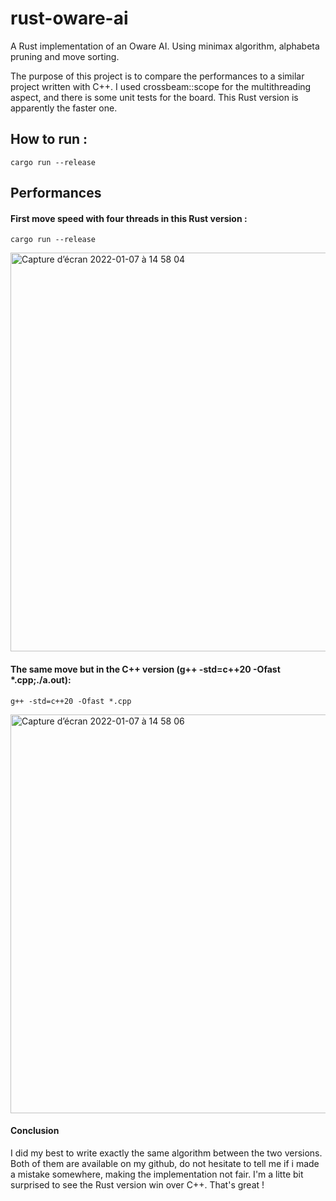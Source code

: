 # rust-oware-ai
A Rust implementation of an Oware AI. Using minimax algorithm, alphabeta pruning and move sorting.

The purpose of this project is to compare the performances to a similar project written with C++.
I used crossbeam::scope for the multithreading aspect, and there is some unit tests for the board.
This Rust version is apparently the faster one.

## How to run :
```
cargo run --release
```

## Performances

#### First move speed with four threads in this Rust version :
```
cargo run --release
```
<img width="638" alt="Capture d’écran 2022-01-07 à 14 58 04" src="https://user-images.githubusercontent.com/1645347/148554283-5c8860f8-f90a-4ce7-8792-b9828e2cfe3a.png">

#### The same move but in the C++ version (g++ -std=c++20 -Ofast *.cpp;./a.out):
```
g++ -std=c++20 -Ofast *.cpp
```
<img width="638" alt="Capture d’écran 2022-01-07 à 14 58 06" src="https://user-images.githubusercontent.com/1645347/148554319-9c91cc49-b8ef-44d3-be8f-4b631b7f4e5a.png">

#### Conclusion
I did my best to write exactly the same algorithm between the two versions. Both of them are available on my github, do not hesitate to tell me if i made a mistake somewhere, making the implementation not fair.
I'm a litte bit surprised to see the Rust version win over C++. That's great !
